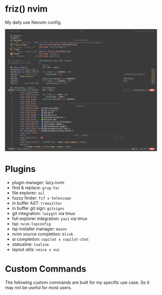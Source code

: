 # friz() nvim
My daily use Neovim config.

<!--screenshot image-->
![screenshot](./.assets/1.png)

# Plugins
- plugin manager: lazy.nvim
- find & replace: `grug-far`
- file explorer: `oil`
- fuzzy finder: `fzf x telescope`
- in buffer AST: `treesitter`
- in buffer git sign: `gitsigns`
- git integration: `lazygit` via tmux
- full explorer integration: `yazi` via tmux
- lsp: `nvim-lspconfig`
- lsp installer manager: `mason`
- nvim source completion: `blink`
- ai completion: `copilot x copilot-chat`
- statusline: `lualine`
- layout utils: `noice x nui`

# Custom Commands
The following custom commands are built for my specific use case. So it may not be useful for most users.
